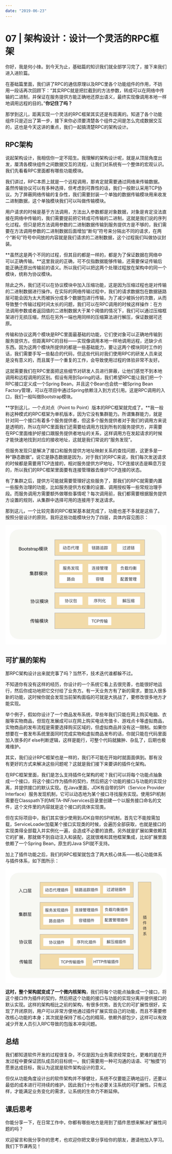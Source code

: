 ```yaml
---
date: "2019-06-23"
---  
```

      
# 07 | 架构设计：设计一个灵活的RPC框架
你好，我是何小锋。到今天为止，基础篇的知识我们就全部学习完了，接下来我们进入进阶篇。

在基础篇里面，我们讲了RPC的通信原理以及RPC里各个功能组件的作用，不妨用一段话再次回顾下：“其实RPC就是把拦截到的方法参数，转成可以在网络中传输的二进制，并保证在服务提供方能正确地还原出语义，最终实现像调用本地一样地调用远程的目的。”**你记住了吗？**

那学到这儿，距离实现一个灵活的RPC框架其实还是有距离的。知道了各个功能组件只是迈出了第一步，接下来你必须要清楚各个组件之间是怎么完成数据交互的，这也是今天这讲的重点，我们一起搞清楚RPC的架构设计。

## RPC架构

说起架构设计，我相信你一定不陌生。我理解的架构设计呢，就是从顶层角度出发，厘清各模块组件之间数据交互的流程，让我们对系统有一个整体的宏观认识。我们先看看RPC里面都有哪些功能模块。

我们讲过，RPC本质上就是一个远程调用，那肯定就需要通过网络来传输数据。虽然传输协议可以有多种选择，但考虑到可靠性的话，我们一般默认采用TCP协议。为了屏蔽网络传输的复杂性，我们需要封装一个单独的数据传输模块用来收发二进制数据，这个单独模块我们可以叫做传输模块。

用户请求的时候是基于方法调用，方法出入参数都是对象数据，对象是肯定没法直接在网络中传输的，我们需要提前把它转成可传输的二进制，这就是我们说的序列化过程。但只是把方法调用参数的二进制数据传输到服务提供方是不够的，我们需要在方法调用参数的二进制数据后面增加“断句”符号来分隔出不同的请求，在两个“断句”符号中间放的内容就是我们请求的二进制数据，这个过程我们叫做协议封装。

<!-- [[[read_end]]] -->

**虽然这是两个不同的过程，但其目的都是一样的，都是为了保证数据在网络中可以正确传输。**这里我说的正确，可不仅指数据能够传输，还需要保证传输后能正确还原出传输前的语义。所以我们可以把这两个处理过程放在架构中的同一个模块，统称为协议模块。

除此之外，我们还可以在协议模块中加入压缩功能，这是因为压缩过程也是对传输的二进制数据进行操作。在实际的网络传输过程中，我们的请求数据包在数据链路层可能会因为太大而被拆分成多个数据包进行传输，为了减少被拆分的次数，从而导致整个传输过程时间太长的问题，我们可以在RPC调用的时候这样操作：在方法调用参数或者返回值的二进制数据大于某个阈值的情况下，我们可以通过压缩框架进行无损压缩，然后在另外一端也用同样的压缩算法进行解压，保证数据可还原。

传输和协议这两个模块是RPC里面最基础的功能，它们使对象可以正确地传输到服务提供方。但距离RPC的目标——实现像调用本地一样地调用远程，还缺少点东西。因为这两个模块所提供的都是一些基础能力，要让这两个模块同时工作的话，我们需要手写一些黏合的代码，但这些代码对我们使用RPC的研发人员来说是没有意义的，而且属于一个重复的工作，会导致使用过程的体验非常不友好。

这就需要我们在RPC里面把这些细节对研发人员进行屏蔽，让他们感觉不到本地调用和远程调用的区别。假设有用到Spring的话，我们希望RPC能让我们把一个RPC接口定义成一个Spring Bean，并且这个Bean也会统一被Spring Bean Factory管理，可以在项目中通过Spring依赖注入到方式引用。这是RPC调用的入口，我们一般叫做Bootstrap模块。

**学到这儿，一个点对点（Point to Point）版本的RPC框架就完成了。**我一般称这种模式的RPC框架为单机版本，因为它没有集群能力。所谓集群能力，就是针对同一个接口有着多个服务提供者，但这多个服务提供者对于我们的调用方来说是透明的，所以在RPC里面我们还需要给调用方找到所有的服务提供方，并需要在RPC里面维护好接口跟服务提供者地址的关系，这样调用方在发起请求的时候才能快速地找到对应的接收地址，这就是我们常说的“服务发现”。

但服务发现只是解决了接口和服务提供方地址映射关系的查找问题，这更多是一种“静态数据”。说它是静态数据是因为，对于我们的RPC来说，我们每次发送请求的时候都是需要用TCP连接的，相对服务提供方IP地址，TCP连接状态是瞬息万变的，所以我们的RPC框架里面要有连接管理器去维护TCP连接的状态。

有了集群之后，提供方可能就需要管理好这些服务了，那我们的RPC就需要内置一些服务治理的功能，比如服务提供方权重的设置、调用授权等一些常规治理手段。而服务调用方需要额外做哪些事情呢？每次调用前，我们都需要根据服务提供方设置的规则，从集群中选择可用的连接用于发送请求。

那到这儿，一个比较完善的RPC框架基本就完成了，功能也差不多就是这些了。按照分层设计的原则，我将这些功能模块分为了四层，具体内容见图示：

![](./httpsstatic001geekbangorgresourceimage30fb30f52b433aa5f103114a8420c6f829fb.jpg "架构图")

## 可扩展的架构

那RPC架构设计出来就完事了吗？当然不，技术迭代谁都躲不过。

不知道你有没有这样的经历，你设计的一个系统它看上去很完善，也能很好地运行，然后你成功地把它交付给了业务方。有一天业务方有了新的需求，要加入很多新的功能，这时候你就会发现当前架构面临的可就是大挑战了，要修改很多地方才能实现。

举个例子，假如你设计了一个商品发布系统，早些年我们只能在网上购买电脑、衣服等实物商品，但现在发展成可以在网上购买电话充值卡、游戏点卡等虚拟商品，实物商品的发布流程是需要选择购买区域的，但虚拟商品并没有这一限制。如果你想要在一套发布系统里面同时完成实物和虚拟商品发布的话，你就只能在代码里面加入很多的if else判断逻辑，这样是能行，可整个代码就臃肿、杂乱了，后期也极难维护。

其实，我们设计RPC框架也是一样的，我们不可能在开始时就面面俱到。那有没有更好的方式来解决这些问题呢？这就是我们接下来要讲的插件化架构。

在RPC框架里面，我们是怎么支持插件化架构的呢？我们可以将每个功能点抽象成一个接口，将这个接口作为插件的契约，然后把这个功能的接口与功能的实现分离，并提供接口的默认实现。在Java里面，JDK有自带的SPI（Service Provider Interface）服务发现机制，它可以动态地为某个接口寻找服务实现。使用SPI机制需要在Classpath下的META-INF/services目录里创建一个以服务接口命名的文件，这个文件里的内容就是这个接口的具体实现类。

但在实际项目中，我们其实很少使用到JDK自带的SPI机制，首先它不能按需加载，ServiceLoader加载某个接口实现类的时候，会遍历全部获取，也就是接口的实现类得全部载入并实例化一遍，会造成不必要的浪费。另外就是扩展如果依赖其它的扩展，那就做不到自动注入和装配，这就很难和其他框架集成，比如扩展里面依赖了一个Spring Bean，原生的Java SPI就不支持。

加上了插件功能之后，我们的RPC框架就包含了两大核心体系——核心功能体系与插件体系，如下图所示：

![](./httpsstatic001geekbangorgresourceimagea3a6a3688580dccd3053fac8c0178cef4ba6.jpg "插件化RPC")

**这时，整个架构就变成了一个微内核架构**，我们将每个功能点抽象成一个接口，将这个接口作为插件的契约，然后把这个功能的接口与功能的实现分离并提供接口的默认实现。这样的架构相比之前的架构，有很多优势。首先它的可扩展性很好，实现了开闭原则，用户可以非常方便地通过插件扩展实现自己的功能，而且不需要修改核心功能的本身；其次就是保持了核心包的精简，依赖外部包少，这样可以有效减少开发人员引入RPC导致的包版本冲突问题。

## 总结

我们都知道软件开发的过程很复杂，不仅是因为业务需求经常变化，更难的是在开发过程中要保证团队成员的目标统一。我们需要用一种可沟通的话语、可“触摸”的愿景达成目标，我认为这就是软件架构设计的意义。

但仅从功能角度设计出的软件架构并不够健壮，系统不仅要能正确地运行，还要以最低的成本进行可持续的维护，因此我们十分有必要关注系统的可扩展性。只有这样，才能满足业务变化的需求，让系统的生命力不断延伸。

## 课后思考

你能分享一下，在日常工作中，你都有哪些地方是用到了插件思想来解决扩展性问题的吗？

欢迎留言和我分享你的思考，也欢迎你把文章分享给你的朋友，邀请他加入学习。我们下节课再见！